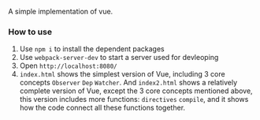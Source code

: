 A simple implementation of vue.

### How to use
1. Use `npm i` to install the dependent packages
2. Use `webpack-server-dev` to start a server used for devleoping
3. Open `http://localhost:8080/`
4. `index.html` shows the simplest version of Vue, including 3 core concepts `Observer` `Dep` `Watcher`.
And `index2.html` shows a relatively complete version of Vue, except the 3 core concepts mentioned above, this version includes more functions: `directives` `compile`, and it shows how the code connect all these functions together.